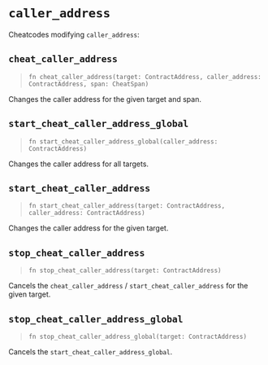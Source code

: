 # `caller_address`

Cheatcodes modifying `caller_address`:

## `cheat_caller_address`
> `fn cheat_caller_address(target: ContractAddress, caller_address: ContractAddress, span: CheatSpan)`

Changes the caller address for the given target and span.

## `start_cheat_caller_address_global`
> `fn start_cheat_caller_address_global(caller_address: ContractAddress)`

Changes the caller address for all targets.

## `start_cheat_caller_address`
> `fn start_cheat_caller_address(target: ContractAddress, caller_address: ContractAddress)`

Changes the caller address for the given target.

## `stop_cheat_caller_address`
> `fn stop_cheat_caller_address(target: ContractAddress)`

Cancels the `cheat_caller_address` / `start_cheat_caller_address` for the given target.

## `stop_cheat_caller_address_global`
> `fn stop_cheat_caller_address_global(target: ContractAddress)`

Cancels the `start_cheat_caller_address_global`.
